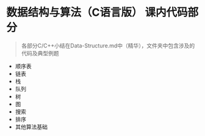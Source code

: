 # 数据结构与算法（C语言版） 课内代码部分
> 各部分C/C++小结在Data-Structure.md中（精华），文件夹中包含涉及的代码及典型例题
* 顺序表
* 链表
* 栈
* 队列
* 树
* 图
* 搜索
* 排序
* 其他算法基础
